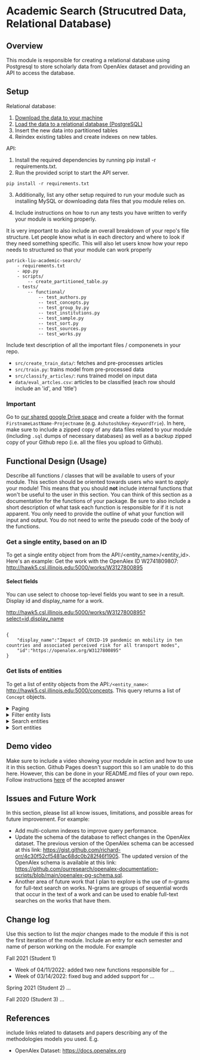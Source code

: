 # Academic Search (Strucutred Data, Relational Database)

## Overview

This module is responsible for creating a relational database using Postgresql to store scholarly data from OpenAlex dataset and providing an API to access the database.

## Setup

Relational database:

1. [Download the data to your machine](https://docs.openalex.org/download-all-data/download-to-your-machine)
2. [Load the data to a relational database (PostgreSQL)](https://docs.openalex.org/download-all-data/upload-to-your-database/load-to-a-relational-database)
3. Insert the new data into partitioned tables
3. Reindex existing tables and create indexes on new tables. 

API: 

1. Install the required dependencies by running pip install -r requirements.txt.
2. Run the provided script to start the API server.
```
pip install -r requirements.txt 
```

3. Additionally, list any other setup required to run your module such as installing MySQL or downloading data files that you module relies on. 

4. Include instructions on how to run any tests you have written to verify your module is working properly. 

It is very important to also include an overall breakdown of your repo's file structure. Let people know what is in each directory and where to look if they need something specific. This will also let users know how your repo needs to structured so that your module can work properly

```
patrick-liu-academic-search/
    - requirements.txt
    - app.py 
    - scripts/
        -- create_partitioned_table.py
    - tests/
        -- functional/
            -- test_authors.py
            -- test_concepts.py
            -- test_group_by.py
            -- test_institutions.py
            -- test_sample.py
            -- test_sort.py
            -- test_sources.py
            -- test_works.py
```

Include text description of all the important files / componenets in your repo. 
* `src/create_train_data/`: fetches and pre-processes articles
* `src/train.py`: trains model from pre-processed data
* `src/classify_articles/`: runs trained model on input data
* `data/eval_artcles.csv`: articles to be classified (each row should include an 'id', and 'title')

### Important 
Go to [our shared google Drive space](https://drive.google.com/drive/folders/1rxPAdGTVcl-Xo6uuFovdKcCw5_FEaXIC?usp=sharing) and create a folder with the format `FirstnameLastName-Projectname` (e.g. `AshutoshUkey-KeywordTrie`). In here, make sure to include a zipped copy of any data files related to your module (including `.sql` dumps of necessary databases) as well as a backup zipped copy of your Github repo (i.e. all the files you upload to Github).



## Functional Design (Usage)
Describe all functions / classes that will be available to users of your module. This section should be oriented towards users who want to _apply_ your module! This means that you should **not** include internal functions that won't be useful to the user in this section. You can think of this section as a documentation for the functions of your package. Be sure to also include a short description of what task each function is responsible for if it is not apparent. You only need to provide the outline of what your function will input and output. You do not need to write the pseudo code of the body of the functions. 

### Get a single entity, based on an ID
To get a single entity object from from the API:/<entity_name>/<entity_id>. Here's an example:
Get the work with the OpenAlex ID W2741809807: http://hawk5.csl.illinois.edu:5000/works/W3127800895

#### Select fields
You can use select to choose top-level fields you want to see in a result.
Display id and display_name for a work.

http://hawk5.csl.illinois.edu:5000/works/W3127800895?select=id,display_name
```

{
    "display_name":"Impact of COVID-19 pandemic on mobility in ten countries and associated perceived risk for all transport modes",
    "id":"https://openalex.org/W3127800895"
}
```

### Get lists of entities

To get a list of entity objects from the API:`/<entity_name>`:
http://hawk5.csl.illinois.edu:5000/concepts.
This query returns a list of `Concept` objects.

<details>
  <summary>Paging</summary>
    Use the page query parameter to control which page of results you want (eg page=1, page=2, etc). By default there are 25 results per page; you can use the
    per-page parameter to change that to any number between 1 and 200.
    Get the 2nd page of a list:
    http://hawk5.csl.illinois.edu:5000/authors?page=2
    Get 200 results on the second page:
    http://hawk5.csl.illinois.edu:5000/authors?page=2&per-page=200
</details>

<details>
    <summary>Filter entity lists</summary>
Filters narrow the list down to just entities that meet a particular condition--specifically, a particular value for a particular attribute.
A list of filters are set using the filter parameter, formatted like this: filter=attribute:value,attribute2:value2.                                                                            Examples: Get the authors whose name is John Smith:
http://hawk5.csl.illinois.edu:5000/authors?filter=display_name.search:einstein

Filters are case-insensitive.
    
    ### Logical expressions
    
    #### Inequality
    For numerical filters, use the less-than (<) and greater-than (>) symbols to filter by inequalities. Example:
    
    Get authors that have more than 10000 citations:
    http://hawk5.csl.illinois.edu:5000/authors?filter=cited_by_count:>10000
    
    Some attributes have special filters that act as syntactic sugar around commonly-expressed inequalities: for example, the from_publication_date filter on works. See the endpoint-specific documentation below for more information. Example:
    
    Get all works published after 2022-01-01 (inclusive):
    http://hawk5.csl.illinois.edu:5000/works?filter=from_publication_date:2022-01-01
    
</details>

<details>
  <summary>Search entities</summary>
    ### The search parameter
    
    The search query parameter finds results that match a given text search. Example:
    
    Get works with search term "dna" in the title or abstract:
    
    http://hawk5.csl.illinois.edu:5000/works?search=dna
    
    When you search works, the API looks for matches in titles, abstracts, and fulltext. When you search concepts, we look in each concept's display_name and
    description fields. When you search sources, we look at the display_name, alternate_titles, and abbreviated_title fields. Searching authors or institutions will looks for matches
    within each entities' display_name field.
</details>
    
<details>
  <summary>Sort entities</summary>
    ### Sort entity lists
    
    Use the ?sort parameter to specify the property you want your list sorted by. You can sort by these properties, where they exist:
    
    display_name
    
    cited_by_count
    
    works_count
    
    publication_date
    By default, sort direction is ascending. You can reverse this by appending :desc to the sort key like works_count:desc. You can sort by multiple properties by providing multiple sort keys, separated by commas. Examples:
    * All works, sorted by cited_by_count (highest counts first)
    http://hawk5.csl.illinois.edu:5000/works?sort=cited_by_count
    
    * All sources, in alphabetical order by title:
    http://hawk5.csl.illinois.edu:5000/works?sort=display_name
</details>



## Demo video
Make sure to include a video showing your module in action and how to use it in this section. Github Pages doesn't support this so I am unable to do this here. However, this can be done in your README.md files of your own repo. Follow instructions [here](https://stackoverflow.com/questions/4279611/how-to-embed-a-video-into-github-readme-md) of the accepted answer 


## Issues and Future Work

In this section, please list all know issues, limitations, and possible areas for future improvement. For example:

* Add multi-column indexes to improve query performance. 
* Update the schema of the database to reflect changes in the OpenAlex dataset. The previous version of the OpenAlex schema can be accessed at this link: https://gist.github.com/richard-orr/4c30f52cf5481ac68dc0b282f46f1905. The updated version of the OpenAlex schema is available at this link: https://github.com/ourresearch/openalex-documentation-scripts/blob/main/openalex-pg-schema.sql. 
* Another area of future work that I plan to explore is the use of n-grams for full-text search on works. N-grams are groups of sequential words that occur in the text of a work and can be used to enable full-text searches on the works that have them.



## Change log

Use this section to list the _major_ changes made to the module if this is not the first iteration of the module. Include an entry for each semester and name of person working on the module. For example 

Fall 2021 (Student 1)
* Week of 04/11/2022: added two new functions responsible for ...
* Week of 03/14/2022: fixed bug and added support for ...

Spring 2021 (Student 2)
...

Fall 2020 (Student 3)
...


## References 
include links related to datasets and papers describing any of the methodologies models you used. E.g. 

* OpenAlex Dataset: https://docs.openalex.org
